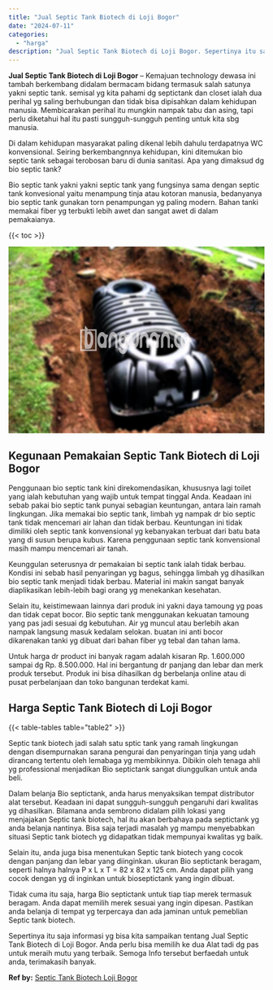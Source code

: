 ```yaml
---
title: "Jual Septic Tank Biotech di Loji Bogor"
date: "2024-07-11"
categories: 
  - "harga"
description: "Jual Septic Tank Biotech di Loji Bogor. Sepertinya itu saja informasi yg bisa kita sampaikan tentang Jual Septic Tank Biotech di Loji Bogor. Anda perlu bisa..."
---
```


**Jual Septic Tank Biotech di Loji Bogor** – Kemajuan technology dewasa ini tambah berkembang didalam bermacam bidang termasuk salah satunya yakni septic tank. semisal yg kita pahami dg septictank dan closet ialah dua perihal yg saling berhubungan dan tidak bisa dipisahkan dalam kehidupan manusia. Membicarakan perihal itu mungkin nampak tabu dan asing, tapi perlu diketahui hal itu pasti sungguh-sungguh penting untuk kita sbg manusia.

Di dalam kehidupan masyarakat paling dikenal lebih dahulu terdapatnya WC konvensional. Seiring berkembangnnya kehidupan, kini ditemukan bio septic tank sebagai terobosan baru di dunia sanitasi. Apa yang dimaksud dg bio septic tank?

Bio septic tank yakni yakni septic tank yang fungsinya sama dengan septic tank konvesional yaitu menampung tinja atau kotoran manusia, bedanyanya bio septic tank gunakan torn penampungan yg paling modern. Bahan tanki memakai fiber yg terbukti lebih awet dan sangat awet di dalam pemakaianya.

{{< toc >}}

![Jual Septic Tank Biotech di Loji Bogor](/images/jual-bio-septictank-28.png)

## Kegunaan Pemakaian Septic Tank Biotech di Loji Bogor

Penggunaan bio septic tank kini direkomendasikan, khususnya lagi toilet yang ialah kebutuhan yang wajib untuk tempat tinggal Anda. Keadaan ini sebab pakai bio septic tank punyai sebagian keuntungan, antara lain ramah lingkungan. Jika memakai bio septic tank, limbah yg nampak dr bio septic tank tidak mencemari air lahan dan tidak berbau. Keuntungan ini tidak dimiliki oleh septic tank konvensional yg kebanyakan terbuat dari batu bata yang di susun berupa kubus. Karena penggunaan septic tank konvensional masih mampu mencemari air tanah.

Keunggulan seterusnya dr pemakaian bi septic tank ialah tidak berbau. Kondisi ini sebab hasil penyaringan yg bagus, sehingga limbah yg dihasilkan bio septic tank menjadi tidak berbau. Material ini makin sangat banyak diaplikasikan lebih-lebih bagi orang yg menekankan kesehatan.

Selain itu, keistimewaan lainnya dari produk ini yakni daya tamoung yg poas dan tidak cepat bocor. Bio septic tank menggunakan kekuatan tamoung yang pas jadi sesuai dg kebutuhan. Air yg muncul atau berlebih akan nampak langsung masuk kedalam selokan. buatan ini anti bocor dikarenakan tanki yg dibuat dari bahan fiber yg tebal dan tahan lama.

Untuk harga dr product ini banyak ragam adalah kisaran Rp. 1.600.000 sampai dg Rp. 8.500.000. Hal ini bergantung dr panjang dan lebar dan merk produk tersebut. Produk ini bisa dihasilkan dg berbelanja online atau di pusat perbelanjaan dan toko bangunan terdekat kami.

## Harga Septic Tank Biotech di Loji Bogor

{{< table-tables table="table2" >}}

Septic tank biotech jadi salah satu sptic tank yang ramah lingkungan dengan disempurnakan sarana pengurai dan penyaringan tinja yang udah dirancang tertentu oleh lemabaga yg membikinnya. Dibikin oleh tenaga ahli yg professional menjadikan Bio septictank sangat diunggulkan untuk anda beli.

Dalam belanja Bio septictank, anda harus menyaksikan tempat distributor alat tersebut. Keadaan ini dapat sungguh-sungguh pengaruhi dari kwalitas yg dihasilkan. Bilamana anda sembrono didalam pilih lokasi yang menjajakan Septic tank biotech, hal itu akan berbahaya pada septictank yg anda belanja nantinya. Bisa saja terjadi masalah yg mampu menyebabkan situasi Septic tank biotech yg didapatkan tidak mempunyai kwalitas yg baik.

Selain itu, anda juga bisa menentukan Septic tank biotech yang cocok dengan panjang dan lebar yang diinginkan. ukuran Bio septictank beragam, seperti halnya halnya P x L x T = 82 x 82 x 125 cm. Anda dapat pilih yang cocok dengan yg di inginkan untuk bioseptictank yang ingin dibuat.

Tidak cuma itu saja, harga Bio septictank untuk tiap tiap merek termasuk beragam. Anda dapat memilih merek sesuai yang ingin dipesan. Pastikan anda belanja di tempat yg terpercaya dan ada jaminan untuk pemeblian Septic tank biotech.

Sepertinya itu saja informasi yg bisa kita sampaikan tentang Jual Septic Tank Biotech di Loji Bogor. Anda perlu bisa memilih ke dua Alat tadi dg pas untuk meraih mutu yang terbaik. Semoga Info tersebut berfaedah untuk anda, terimakasih banyak.

**Ref by:** [Septic Tank Biotech Loji Bogor](https://id.wikipedia.org/wiki/Septic)
